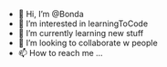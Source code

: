 - 👋 Hi, I’m @Bonda
- 👀 I’m interested in learningToCode
- 🌱 I’m currently learning new stuff
- 💞️ I’m looking to collaborate w people
- 📫 How to reach me ...

<!---
Bonda3Vaax/Bonda3Vaax is a ✨ special ✨ repository because its `README.md` (this file) appears on your GitHub profile.
You can click the Preview link to take a look at your changes.
--->
